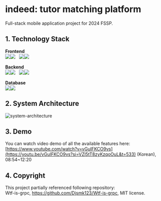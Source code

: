 # indeed: tutor matching platform

Full-stack mobile application project for 2024 FSSP.

## 1. Technology Stack

**Frontend**<br>
<img src="https://img.shields.io/badge/dart-0175C2?style=for-the-badge&logo=dart&logoColor=white"><img src="https://img.shields.io/badge/1.21.3-515151?style=for-the-badge">&nbsp;&nbsp;
<img src="https://img.shields.io/badge/flutter-02569B?style=for-the-badge&logo=flutter&logoColor=white"><img src="https://img.shields.io/badge/15.1.7-515151?style=for-the-badge">

**Backend**<br>
<img src="https://img.shields.io/badge/go-00ADD8?style=for-the-badge&logo=go&logoColor=white"><img src="https://img.shields.io/badge/1.21.3-515151?style=for-the-badge">&nbsp;&nbsp;
<img src="https://img.shields.io/badge/grpc-2da6b0?style=for-the-badge&logo=grpc&logoColor=white"><img src="https://img.shields.io/badge/1.21.3-515151?style=for-the-badge">

**Database**<br>
<img src="https://img.shields.io/badge/mongodb-47A248?style=for-the-badge&logo=mongodb&logoColor=white"><img src="https://img.shields.io/badge/8.0.31-515151?style=for-the-badge">


## 2. System Architecture

![system-architecture](https://github.com/user-attachments/assets/79e2daf3-896b-4a7d-b6ec-9e178a5a331b)


## 3. Demo

You can watch video demo of all the available features here:</br>
[https://www.youtube.com/watch?v=vGuIFKCO9vs](https://youtu.be/vGuIFKCO9vs?si=VZl5tT8zyKzqoOuL&t=533) (Korean), 08:54~12:20

## 4. Copyright

This project partially referenced following repository:<br>
Wtf-is-grpc, https://github.com/Djsmk123/Wtf-is-grpc, MIT license.
